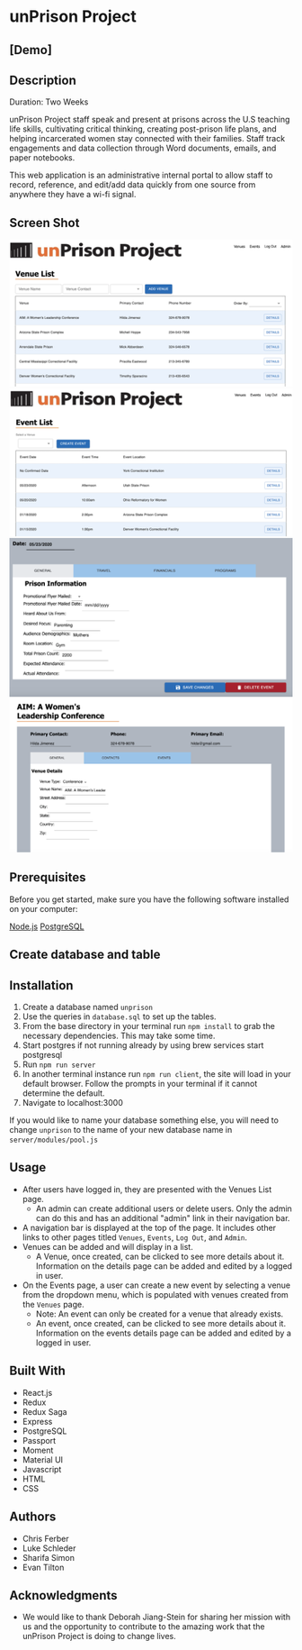 # unPrison Project

## [Demo] <insert url here>

## Description
Duration: Two Weeks

unPrison Project staff speak and present at prisons across the U.S teaching life skills, cultivating critical thinking, creating post-prison life plans, and helping incarcerated women stay connected with their families. Staff track engagements and data collection through Word documents, emails, and paper notebooks.

This web application is an administrative internal portal to allow staff to record, reference, and edit/add data quickly from one source from anywhere they have a wi-fi signal.

## Screen Shot
![Venue List](unPrison1.png)
![Event List](unPrison2.png)
![Event Details](unPrison3.png)
![Venue Details](unPrison4.png)

## Prerequisites
Before you get started, make sure you have the following software installed on your computer:

[Node.js](https://nodejs.org/en/)
[PostgreSQL](https://www.postgresql.org/)

## Create database and table

## Installation
1. Create a database named `unprison`
2. Use the queries in `database.sql` to set up the tables.
3. From the base directory in your terminal run `npm install` to grab the necessary dependencies. This may take some time.
4. Start postgres if not running already by using brew services start postgresql
5. Run `npm run server`
6. In another terminal instance run `npm run client`, the site will load in your default browser. Follow the prompts in your terminal if it cannot determine the default.
7. Navigate to localhost:3000

If you would like to name your database something else, you will need to change `unprison` to the name of your new database name in `server/modules/pool.js`

## Usage
- After users have logged in, they are presented with the Venues List page.
    - An admin can create additional users or delete users. Only the admin can do this and has an additional "admin" link in their navigation bar.
- A navigation bar is displayed at the top of the page. It includes other links to other pages titled `Venues`, `Events`, `Log Out`, and `Admin`.
- Venues can be added and will display in a list.
    - A Venue, once created, can be clicked to see more details about it. Information on the details page can be added and edited by a logged in user.
- On the Events page, a user can create a new event by selecting a venue from the dropdown menu, which is populated with venues created from the `Venues` page.
    - Note: An event can only be created for a venue that already exists.
    - An event, once created, can be clicked to see more details about it. Information on the events details page can be added and edited by a logged in user.


## Built With

- React.js
- Redux
- Redux Saga
- Express
- PostgreSQL
- Passport
- Moment
- Material UI
- Javascript
- HTML
- CSS

## Authors
- Chris Ferber
- Luke Schleder
- Sharifa Simon
- Evan Tilton

## Acknowledgments

- We would like to thank Deborah Jiang-Stein for sharing her mission with us and the opportunity to contribute to the amazing work that the unPrison Project is doing to change lives.
